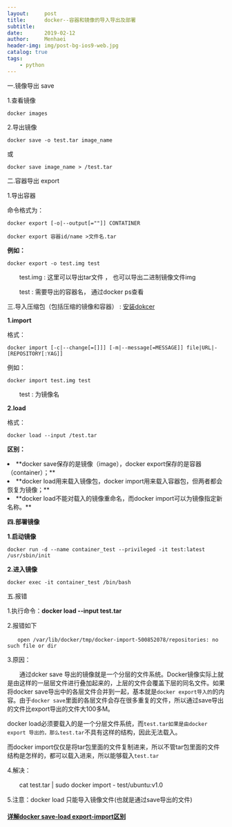 ```yaml
---
layout:     post
title:      docker--容器和镜像的导入导出及部署
subtitle:   
date:       2019-02-12
author:     Menhaei
header-img: img/post-bg-ios9-web.jpg
catalog: true
tags:
    - python
---
```

一.镜像导出 save

1.查看镜像

```
docker images
```

2.导出镜像

```
docker save -o test.tar image_name
```

或

```
docker save image_name > /test.tar
```

二.容器导出 export

1.导出容器

命令格式为：

```
docker export [-o|--output[=""]] CONTATINER
```

```
docker export 容器id/name >文件名.tar
```

**例如：**

```
docker export -o test.img test
```

　　test.img : 这里可以导出tar文件 ， 也可以导出二进制镜像文件img

　　test : 需要导出的容器名， 通过docker ps查看

三.导入压缩包（包括压缩的镜像和容器） : [安装dokcer](https://www.cnblogs.com/mswei/p/10364468.html)

**1.import**

格式：

```
docker import [-c|--change[=[]]] [-m|--message[=MESSAGE]] file|URL|-[REPOSITORY[:YAG]]
```

例如：

```
docker import test.img test
```

　　test : 为镜像名

**2.load**

格式：

```
docker load --input /test.tar
```

**区别：**

<li>
**docker save保存的是镜像（image），docker export保存的是容器（container）；**
</li>
<li>
**docker load用来载入镜像包，docker import用来载入容器包，但两者都会恢复为镜像；**
</li>
<li>
**docker load不能对载入的镜像重命名，而docker import可以为镜像指定新名称。**
</li>

**四.部署镜像**

**1.启动镜像**

```
docker run -d --name container_test --privileged -it test:latest /usr/sbin/init
```

**2.进入镜像**

```
docker exec -it container_test /bin/bash
```

五.报错

1.执行命令：**docker load --input test.tar**

2.报错如下

```
　　open /var/lib/docker/tmp/docker-import-500852078/repositories: no such file or dir
```

3.原因：

　　通过dcker save 导出的镜像就是一个分层的文件系统。Docker镜像实际上就是由这样的一层层文件进行叠加起来的，上层的文件会覆盖下层的同名文件。如果将docker save导出中的各层文件合并到一起，基本就是`docker export导入的`的内容。由于`docker save`里面的各层文件会存在很多重复的文件，所以通过save导出的文件比export导出的文件大100多M。

docker load必须要载入的是一个分层文件系统，而`test.tar如果是由docker export 导出的，那么test.tar`不具有这样的结构，因此无法载入。

而docker import仅仅是将tar包里面的文件复制进来，所以不管tar包里面的文件结构是怎样的，都可以载入进来，所以能够载入`test.tar`

4.解决：

　　cat test.tar | sudo docker import - test/ubuntu:v1.0

5.注意：docker load 只能导入镜像文件(也就是通过save导出的文件)

#### [详解docker save-load export-import区别](https://www.zc0317.com/post/view?id=140)

 
